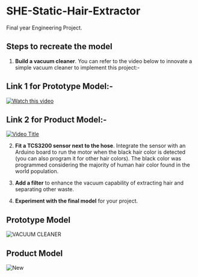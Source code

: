 # SHE-Static-Hair-Extractor

Final year Engineering Project.

## Steps to recreate the model

1. **Build a vacuum cleaner**. You can refer to the video below to innovate a simple vacuum cleaner to implement this project:-

## Link 1 for Prototype Model:-
[![Watch this video](https://img.youtube.com/vi/jkQsBD5WtDo&t=1s/0.jpg)](https://www.youtube.com/watch?v=jkQsBD5WtDo&t=1s)

## Link 2 for Product Model:-
[![Video Title](https://img.youtube.com/vi/3g7W8sgWzhU/0.jpg)](https://www.youtube.com/watch?v=3g7W8sgWzhU)

        
2. **Fit a TCS3200 sensor next to the hose**. Integrate the sensor with an Arduino board to run the motor when the black hair color is detected (you can also program it for other hair colors). The black color was programmed considering the majority of human hair color found in the world population.

3. **Add a filter** to enhance the vacuum capability of extracting hair and separating other waste.

4. **Experiment with the final model** for your project.

## Prototype Model

![VACUUM CLEANER](https://github.com/MustaqAhamed/SHE-Static-Hair-Extractor/assets/44725818/9318187a-1b27-4634-8ebd-c51cdd3b01ba)


## Product Model
![New](https://github.com/MustaqAhamed/SHE-Static-Hair-Extractor/assets/44725818/5def4e12-e1d4-4d26-8b1b-6a9fa314c64b)
